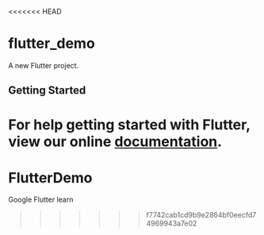 <<<<<<< HEAD
# flutter_demo

A new Flutter project.

## Getting Started

For help getting started with Flutter, view our online
[documentation](https://flutter.io/).
=======
# FlutterDemo
Google Flutter learn
>>>>>>> f7742cab1cd9b9e2864bf0eecfd74969943a7e02
